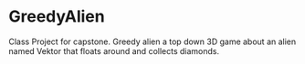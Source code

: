 # GreedyAlien
Class Project for capstone. Greedy alien a top down 3D game about an alien named Vektor that floats around and collects diamonds.
